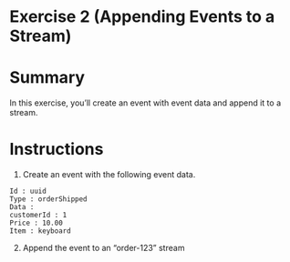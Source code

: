 # Exercise 2 (Appending Events to a Stream)

# Summary

In this exercise, you’ll create an event with event data and append it to a stream.

# Instructions

1. Create an event with the following event data.

```
Id : uuid
Type : orderShipped
Data :
customerId : 1
Price : 10.00
Item : keyboard
```

2. Append the event to an “order-123” stream
